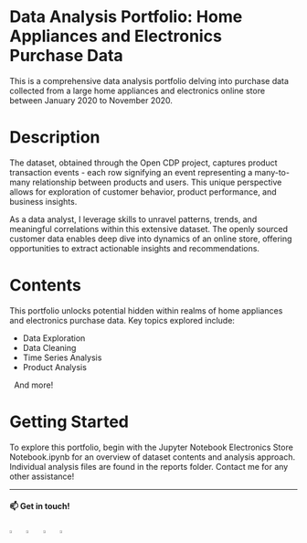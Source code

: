 # Data Analysis Portfolio: Home Appliances and Electronics Purchase Data
This is a comprehensive data analysis portfolio delving into purchase data collected from a large home appliances and electronics online store between January 2020 to November 2020.

# Description
The dataset, obtained through the Open CDP project, captures product transaction events - each row signifying an event representing a many-to-many relationship between products and users. This unique perspective allows for exploration of customer behavior, product performance, and business insights.

As a data analyst, I leverage skills to unravel patterns, trends, and meaningful correlations within this extensive dataset. The openly sourced customer data enables deep dive into dynamics of an online store, offering opportunities to extract actionable insights and recommendations.

# Contents
This portfolio unlocks potential hidden within realms of home appliances and electronics purchase data. Key topics explored include:

- Data Exploration
- Data Cleaning
- Time Series Analysis
- Product Analysis

&nbsp;
And more!


# Getting Started
To explore this portfolio, begin with the Jupyter Notebook Electronics Store Notebook.ipynb for an overview of dataset contents and analysis approach. Individual analysis files are found in the reports folder. Contact me for any other assistance!

---
 #### 📫 Get in touch!  
  
  [<img src="https://github.com/sciencepal/sciencepal/blob/master/assets/discord-round.svg" width="3.5%"/>](https://discordapp.com/users/292214901596880898)  &nbsp; [<img src="https://img.icons8.com/color/48/000000/linkedin.png" width="3.5%"/>](https://www.linkedin.com/in/ninogarci/)  &nbsp; [<img src="https://github.com/ninogarcia/ninogarcia/assets/7455410/735dc301-cb31-4c8b-ba1b-035fa304ac84" width="3.5%"/>](https://www.upwork.com/freelancers/~01dd78612ac234aadd) &nbsp; <a href="mailto:frostnino@gmail.com"> <img src="https://img.icons8.com/fluent/48/000000/gmail.png" width="3.5%"/> 
